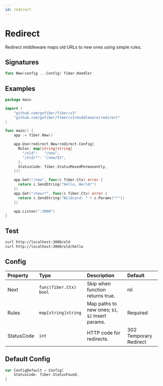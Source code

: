 ```yaml
---
id: redirect
---
```


# Redirect

Redirect middleware maps old URLs to new ones using simple rules.

## Signatures

```go
func New(config ...Config) fiber.Handler
```

## Examples

```go
package main

import (
    "github.com/gofiber/fiber/v3"
    "github.com/gofiber/fiber/v3/middleware/redirect"
)

func main() {
    app := fiber.New()

    app.Use(redirect.New(redirect.Config{
      Rules: map[string]string{
        "/old":   "/new",
        "/old/*": "/new/$1",
      },
      StatusCode: fiber.StatusMovedPermanently,
    }))

    app.Get("/new", func(c fiber.Ctx) error {
      return c.SendString("Hello, World!")
    })
    app.Get("/new/*", func(c fiber.Ctx) error {
      return c.SendString("Wildcard: " + c.Params("*"))
    })

    app.Listen(":3000")
}
```

## Test

```bash
curl http://localhost:3000/old
curl http://localhost:3000/old/hello
```

## Config

| Property   | Type                | Description                               | Default                |
|:-----------|:--------------------|:------------------------------------------|:-----------------------|
| Next       | `func(fiber.Ctx) bool` | Skip when function returns true.          | nil                    |
| Rules      | `map[string]string`   | Map paths to new ones; `$1`, `$2` insert params. | Required               |
| StatusCode | `int`                 | HTTP code for redirects.                  | 302 Temporary Redirect |

## Default Config

```go
var ConfigDefault = Config{
    StatusCode: fiber.StatusFound,
}
```
